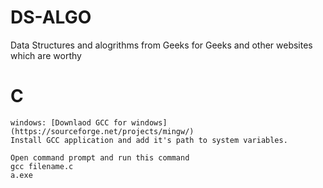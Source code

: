 # DS-ALGO
Data Structures and alogrithms from Geeks for Geeks and other websites which are worthy

# C 
    windows: [Downlaod GCC for windows](https://sourceforge.net/projects/mingw/)
    Install GCC application and add it's path to system variables.

    Open command prompt and run this command
    gcc filename.c
    a.exe


